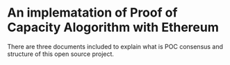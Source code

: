 # An implematation of Proof of Capacity Alogorithm with Ethereum 
There are three documents included to explain what is POC consensus and structure of this open source project. 

